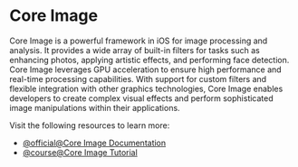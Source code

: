 # Core Image

Core Image is a powerful framework in iOS for image processing and analysis. It provides a wide array of built-in filters for tasks such as enhancing photos, applying artistic effects, and performing face detection. Core Image leverages GPU acceleration to ensure high performance and real-time processing capabilities. With support for custom filters and flexible integration with other graphics technologies, Core Image enables developers to create complex visual effects and perform sophisticated image manipulations within their applications.

Visit the following resources to learn more:

- [@official@Core Image Documentation](https://developer.apple.com/documentation/coreimage)
- [@course@Core Image Tutorial](https://www.kodeco.com/30195423-core-image-tutorial-getting-started)